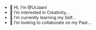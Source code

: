 - 👋 Hi, I’m @UrJaani
- 👀 I’m interested in Creativity...
- 🌱 I’m currently learning my Self...
- 💞️ I’m looking to collaborate on my Past... 

<!---
UrJaani/UrJaani is a ✨ special ✨ repository because its `README.md` (this file) appears on your GitHub profile.
You can click the Preview link to take a look at your changes.
--->
